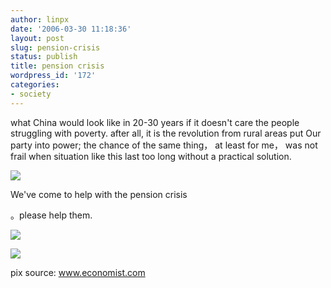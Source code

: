 ```yaml
---
author: linpx
date: '2006-03-30 11:18:36'
layout: post
slug: pension-crisis
status: publish
title: pension crisis
wordpress_id: '172'
categories:
- society
---
```


what China would look like in 20-30 years if it doesn't care the people
struggling with poverty. after all, it is the revolution from rural areas put
Our party into power; the chance of the same thing， at least for me， was not
frail when situation like this last too long without a practical solution.

  

![](http://static.flickr.com/42/120231353_9ab701b246.jpg?v=0)

We've come to help with the pension crisis

。please help them.

  

![](http://static.flickr.com/54/120233316_01a4edcdb1.jpg?v=0)

  

![](http://static.flickr.com/42/120233298_b78d66b0b5.jpg?v=0)

  

pix source: www.economist.com

  

  

